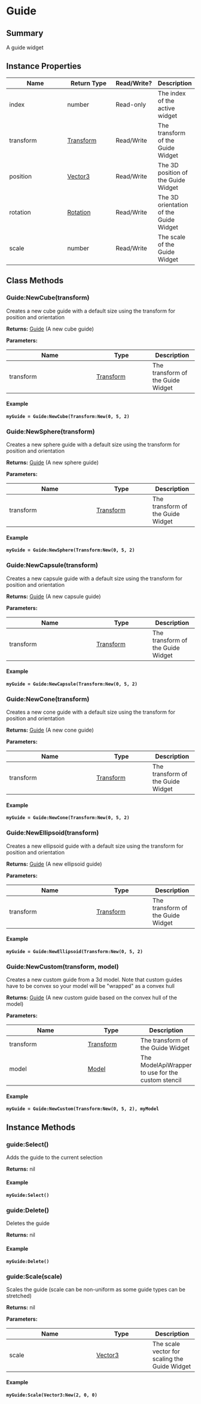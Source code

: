 
# Guide

## Summary
A guide widget


## Instance Properties

<table>
<thead><tr><th width="225">Name</th><th width="160">Return Type</th><th width="80">Read/Write?</th><th>Description</th></tr></thead>
<tbody>
<tr><td>index</td><td>number</td><td>Read-only</td><td>The index of the active widget</td></tr>
<tr><td>transform</td><td><a href="transform.md">Transform</a></td><td>Read/Write</td><td>The transform of the Guide Widget</td></tr>
<tr><td>position</td><td><a href="vector3.md">Vector3</a></td><td>Read/Write</td><td>The 3D position of the Guide Widget</td></tr>
<tr><td>rotation</td><td><a href="rotation.md">Rotation</a></td><td>Read/Write</td><td>The 3D orientation of the Guide Widget</td></tr>
<tr><td>scale</td><td>number</td><td>Read/Write</td><td>The scale of the Guide Widget</td></tr>
</tbody></table>



## Class Methods

        
### Guide:NewCube(transform)

Creates a new cube guide with a default size using the transform for position and orientation

**Returns:** <a href="guide.md">Guide</a>  (A new cube guide)


**Parameters:**

<table data-full-width="false">
<thead><tr><th width="217">Name</th><th width="134">Type</th><th>Description</th></tr></thead>
<tbody><tr><td>transform</td><td><a href="transform.md">Transform</a></td><td>The transform of the Guide Widget</td></tr></tbody></table>




#### Example

<pre class="language-lua"><code class="lang-lua"><strong>myGuide = Guide:NewCube(Transform:New(0, 5, 2)</strong></code></pre>




### Guide:NewSphere(transform)

Creates a new sphere guide with a default size using the transform for position and orientation

**Returns:** <a href="guide.md">Guide</a>  (A new sphere guide)


**Parameters:**

<table data-full-width="false">
<thead><tr><th width="217">Name</th><th width="134">Type</th><th>Description</th></tr></thead>
<tbody><tr><td>transform</td><td><a href="transform.md">Transform</a></td><td>The transform of the Guide Widget</td></tr></tbody></table>




#### Example

<pre class="language-lua"><code class="lang-lua"><strong>myGuide = Guide:NewSphere(Transform:New(0, 5, 2)</strong></code></pre>




### Guide:NewCapsule(transform)

Creates a new capsule guide with a default size using the transform for position and orientation

**Returns:** <a href="guide.md">Guide</a>  (A new capsule guide)


**Parameters:**

<table data-full-width="false">
<thead><tr><th width="217">Name</th><th width="134">Type</th><th>Description</th></tr></thead>
<tbody><tr><td>transform</td><td><a href="transform.md">Transform</a></td><td>The transform of the Guide Widget</td></tr></tbody></table>




#### Example

<pre class="language-lua"><code class="lang-lua"><strong>myGuide = Guide:NewCapsule(Transform:New(0, 5, 2)</strong></code></pre>




### Guide:NewCone(transform)

Creates a new cone guide with a default size using the transform for position and orientation

**Returns:** <a href="guide.md">Guide</a>  (A new cone guide)


**Parameters:**

<table data-full-width="false">
<thead><tr><th width="217">Name</th><th width="134">Type</th><th>Description</th></tr></thead>
<tbody><tr><td>transform</td><td><a href="transform.md">Transform</a></td><td>The transform of the Guide Widget</td></tr></tbody></table>




#### Example

<pre class="language-lua"><code class="lang-lua"><strong>myGuide = Guide:NewCone(Transform:New(0, 5, 2)</strong></code></pre>




### Guide:NewEllipsoid(transform)

Creates a new ellipsoid guide with a default size using the transform for position and orientation

**Returns:** <a href="guide.md">Guide</a>  (A new ellipsoid guide)


**Parameters:**

<table data-full-width="false">
<thead><tr><th width="217">Name</th><th width="134">Type</th><th>Description</th></tr></thead>
<tbody><tr><td>transform</td><td><a href="transform.md">Transform</a></td><td>The transform of the Guide Widget</td></tr></tbody></table>




#### Example

<pre class="language-lua"><code class="lang-lua"><strong>myGuide = Guide:NewEllipsoid(Transform:New(0, 5, 2)</strong></code></pre>




### Guide:NewCustom(transform, model)

Creates a new custom guide from a 3d model. Note that custom guides have to be convex so your model will be "wrapped" as a convex hull

**Returns:** <a href="guide.md">Guide</a>  (A new custom guide based on the convex hull of the model)


**Parameters:**

<table data-full-width="false">
<thead><tr><th width="217">Name</th><th width="134">Type</th><th>Description</th></tr></thead>
<tbody><tr><td>transform</td><td><a href="transform.md">Transform</a></td><td>The transform of the Guide Widget</td></tr>
<tr><td>model</td><td><a href="model.md">Model</a></td><td>The ModelApiWrapper to use for the custom stencil</td></tr></tbody></table>




#### Example

<pre class="language-lua"><code class="lang-lua"><strong>myGuide = Guide:NewCustom(Transform:New(0, 5, 2), myModel</strong></code></pre>



    

## Instance Methods

        
### guide:Select()

Adds the guide to the current selection

**Returns:** nil 




#### Example

<pre class="language-lua"><code class="lang-lua"><strong>myGuide:Select()</strong></code></pre>




### guide:Delete()

Deletes the guide

**Returns:** nil 




#### Example

<pre class="language-lua"><code class="lang-lua"><strong>myGuide:Delete()</strong></code></pre>




### guide:Scale(scale)

Scales the guide (scale can be non-uniform as some guide types can be stretched)

**Returns:** nil 


**Parameters:**

<table data-full-width="false">
<thead><tr><th width="217">Name</th><th width="134">Type</th><th>Description</th></tr></thead>
<tbody><tr><td>scale</td><td><a href="vector3.md">Vector3</a></td><td>The scale vector for scaling the Guide Widget</td></tr></tbody></table>




#### Example

<pre class="language-lua"><code class="lang-lua"><strong>myGuide:Scale(Vector3:New(2, 0, 0)</strong></code></pre>



    
